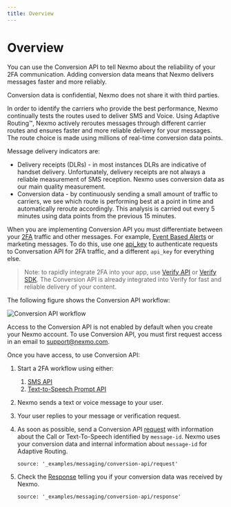 ```yaml
---
title: Overview
---
```


# Overview

You can use the Conversion API to tell Nexmo about the reliability of your 2FA communication. Adding conversion data means that Nexmo delivers messages faster and more reliably.

Conversion data is confidential, Nexmo does not share it with third parties.

In order to identify the carriers who provide the best performance, Nexmo continually tests the routes used to deliver SMS and Voice. Using Adaptive Routing™, Nexmo actively reroutes messages through different carrier routes and ensures faster and more reliable delivery for your messages. The route choice is made using millions of real-time conversion data points.

Message delivery indicators are:

* Delivery receipts (DLRs) - in most instances DLRs are indicative of handset delivery. Unfortunately, delivery receipts are not always a reliable measurement of SMS reception. Nexmo uses conversion data as our main quality measurement.
* Conversion data - by continuously sending a small amount of traffic to carriers, we see which route is performing best at a point in time and automatically reroute accordingly. This analysis is carried out every 5 minutes using data points from the previous 15 minutes.

When you are implementing Conversion API you must differentiate between your [2FA](/messaging/us-short-codes/guides/2fa) traffic and other messages. For example, [Event Based Alerts](/messaging/us-short-codes/guides/alerts) or marketing messages. To do this, use one [api_key](/api/conversion) to authenticate requests to Conversation API for 2FA traffic, and a different `api_key` for everything else.

> Note: to rapidly integrate 2FA into your app, use [Verify API](https://docs.nexmo.com/verify/api-reference) or [Verify SDK](https://docs.nexmo.com/verify/verify-sdk-for-android). The Conversion API is already integrated into Verify for fast and reliable delivery of your content.

The following figure shows the Conversion API workflow:

![Conversion API workflow](/assets/images/workflow_conversion_api.svg)

Access to the Conversion API is not enabled by default when you create your Nexmo account. To use Conversion API, you must first request access in an email to [support@nexmo.com](mailto:support@nexmo.com).

Once you have access, to use Conversion API:

1. Start a 2FA workflow using either:

    1. [SMS API](/messaging/sms/overview)
    2. [Text-to-Speech Prompt API](https://docs.nexmo.com/voice/voice-deprecated/text-to-speech-prompt)

2. Nexmo sends a text or voice message to your user.

3. Your user replies to your message or verification request.

4. As soon as possible, send a Conversion API [request](/api/conversion#request) with information about the Call or Text-To-Speech identified by `message-id`. Nexmo uses your conversion data and internal information about `message-id` for Adaptive Routing.

    ```tabbed_examples
    source: '_examples/messaging/conversion-api/request'
    ```

5. Check the [Response](/api/conversion#response) telling you if your conversion data was received by Nexmo.

    ```tabbed_examples
    source: '_examples/messaging/conversion-api/response'
    ```
